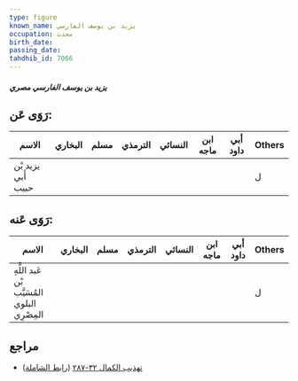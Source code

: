 ```yaml
---
type: figure
known_name: يزيد بن يوسف الفارسي
occupation: محدث
birth_date:
passing_date:
tahdhib_id: 7066
---
```

##### يزيد بن يوسف الفارسي مصري

## رَوَى عَن:
| الاسم              | البخاري | مسلم | الترمذي | النسائي | ابن ماجه | أبي داود | Others |
| ------------------ | ------- | ---- | ------- | ------- | -------- | -------- | ------ |
| يزيد بْن أَبي حبيب |         |      |         |         |          |          | ل      |
## رَوَى عَنه:
| الاسم                                        | البخاري | مسلم | الترمذي | النسائي | ابن ماجه | أبي داود | Others |
| -------------------------------------------- | ------- | ---- | ------- | ------- | -------- | -------- | ------ |
| عَبد اللَّهِ بْن المُسَيَّب البلوي المِصْرِي |         |      |         |         |          |          | ل      |
## مراجع
- [تهذيب الكمال ٣٢-٢٨٧](obsidian://open?vault=Tahdhib-al-Kamal&file=Figures/٧٠٦٦-يزيد%20بن%20يوسف%20الفارسي%20مصري) ([رابط الشاملة](https://shamela.ws/book/3722/17401))